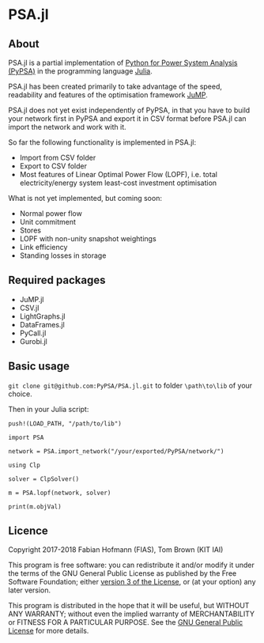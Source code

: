 
# PSA.jl

## About

PSA.jl is a partial implementation of [Python for Power System
Analysis (PyPSA)](https://github.com/PyPSA/PyPSA) in
the programming language [Julia](https://julialang.org/).

PSA.jl has been created primarily to take advantage of the speed,
readability and features of the optimisation framework
[JuMP](https://github.com/JuliaOpt/JuMP.jl).

PSA.jl does not yet exist independently of PyPSA, in that you have to
build your network first in PyPSA and export it in CSV format before
PSA.jl can import the network and work with it.

So far the following functionality is implemented in PSA.jl:

* Import from CSV folder
* Export to CSV folder
* Most features of Linear Optimal Power Flow (LOPF), i.e. total electricity/energy system least-cost investment optimisation

What is not yet implemented, but coming soon:

* Normal power flow
* Unit commitment
* Stores
* LOPF with non-unity snapshot weightings
* Link efficiency
* Standing losses in storage



## Required packages

* JuMP.jl
* CSV.jl
* LightGraphs.jl
* DataFrames.jl
* PyCall.jl
* Gurobi.jl

## Basic usage

`git clone git@github.com:PyPSA/PSA.jl.git` to folder `\path\to\lib`
of your choice.

Then in your Julia script:

```
push!(LOAD_PATH, "/path/to/lib")

import PSA

network = PSA.import_network("/your/exported/PyPSA/network/")

using Clp

solver = ClpSolver()

m = PSA.lopf(network, solver)

print(m.objVal)
```


## Licence

Copyright 2017-2018 Fabian Hofmann (FIAS), Tom Brown (KIT IAI)

This program is free software: you can redistribute it and/or modify
it under the terms of the GNU General Public License as published by
the Free Software Foundation; either [version 3 of the
License](LICENSE.txt), or (at your option) any later version.

This program is distributed in the hope that it will be useful,
but WITHOUT ANY WARRANTY; without even the implied warranty of
MERCHANTABILITY or FITNESS FOR A PARTICULAR PURPOSE.  See the
[GNU General Public License](LICENSE.txt) for more details.
